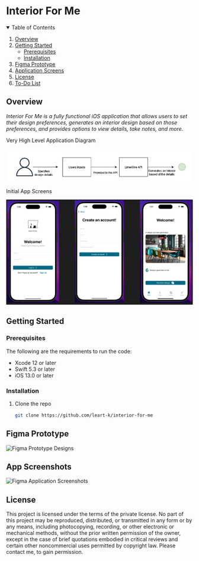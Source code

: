 # Interior For Me

<!-- TABLE OF CONTENTS -->
<details open="open">
  <summary>Table of Contents</summary>
  <ol>
    <li><a href="#overview">Overview</a></li>
    <li>
      <a href="#getting-started">Getting Started</a>
      <ul>
        <li><a href="#prerequisites">Prerequisites</a></li>
        <li><a href="#installation">Installation</a></li>
      </ul>
    </li>
    <li><a href="#figma-prototype">Figma Prototype</a></li>
    <li><a href="#app-screenshots">Application Screens</a></li>
    <li><a href="#license">License</a></li>
    <li><a href="TODO.md">To-Do List</a></li>
  </ol>
</details>

<!-- Overview -->
## Overview

*Interior For Me is a fully functional iOS application that allows users to set their design preferences, generates an interior design based on those preferences, and provides options to view details, take notes, and more.*

Very High Level Application Diagram

![High Level Application Diagram](assets/diagram_full.png "Diagram depicting the main logical flow of the App")

Initial App Screens

![Three Screens of the App](assets/screens.png "Three screens of the application")

<!-- GETTING STARTED -->
## Getting Started

### Prerequisites

The following are the requirements to run the code:

* Xcode 12 or later
* Swift 5.3 or later
* iOS 13.0 or later

### Installation

1. Clone the repo

   ```sh
   git clone https://github.com/leart-k/interior-for-me

## Figma Prototype

![Figma Prototype Designs](https://www.figma.com/design/Y0VPup93c9fQbRlTt1CpEG/Mock-ups?node-id=0-1&t=xEwFU2y75Gcy5e3o-1)

## App  Screenshots

![Figma Application Screenshots](https://www.figma.com/design/Ri4doNxVxT4YT1COHWjbmm/Untitled?node-id=0-1&t=hlN7WtRjx7vCdDSl-1)

## License

This project is licensed under the terms of the private license. No part of this project may be reproduced, distributed, or transmitted in any form or by any means, including photocopying, recording, or other electronic or mechanical methods, without the prior written permission of the owner, except in the case of brief quotations embodied in critical reviews and certain other noncommercial uses permitted by copyright law. Please contact me, to gain permission. 
